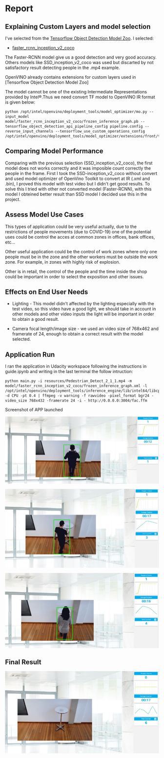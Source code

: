 # Report


## Explaining Custom Layers and model selection

I've selected from the [Tensorflow Object Detection Model Zoo](https://github.com/tensorflow/models/blob/master/research/object_detection/g3doc/detection_model_zoo.md). I selected:

* [faster_rcnn_inception_v2_coco](http://download.tensorflow.org/models/object_detection/faster_rcnn_inception_v2_coco_2018_01_28.tar.gz)

The Faster-RCNN model give us a good detection and very good accuracy. Others models like SSD_inception_v2_coco was used but discarted by not satisfactory result detecting people in the .mp4 example.

OpenVINO already contains extensions for custom layers used in [Tensorflow Object Detection Model Zoo]

The model cannot be one of the existing Intermediate Representations provided by Intel®.Thus we need convert TF model to OpenVINO IR format is given below:
```
python /opt/intel/openvino/deployment_tools/model_optimizer/mo.py --input_model model/faster_rcnn_inception_v2_coco/frozen_inference_graph.pb --tensorflow_object_detection_api_pipeline_config pipeline.config --reverse_input_channels --tensorflow_use_custom_operations_config /opt/intel/openvino/deployment_tools/model_optimizer/extensions/front/tf/faster_rcnn_support.json
```


## Comparing Model Performance

Comparing with the previous selection (SSD_inception_v2_coco), the first model does not works correctly and it was imposible count correctly the people in the frame.
First I took the SSD-inception_v2_coco without convert and used  model optimizer of OpenVino Toolkit to convert at IR (.xml and .bin), I proved this model with test video but I didn't get good results. To solve this I tried with other not converted model (Faster-RCNN), with this model I obteined better result than SSD model I decided use this in the project.    

## Assess Model Use Cases

This types of application could be very useful actually, due to the restrictions of people movements (due to COVID-19) one of the potential uses could be control the acces at common zones in offices, bank offices, etc... 

Other useful application could be the control of work zones where only one people must be in the zone and the other workers must be outside the work zone. For example, in zones with highly risk of explosion. 

Other is in retail, the control of the people and the time inside the shop could be important in order to select the exposition and other issues.


## Effects on End User Needs


 - Lighting - This model didn't affected by the lighting especially with the test video, so this video have a good light, we should take in account in other models and other video inputs the light will be important in order to obtain a good result.

* Camera focal length/image size - we used an video size of 768x462 and framerate of 24, enough to obtain a correct result with the model selected. 


## Application Run

I ran the application in Udacity workspace following the instructions in guide.ipynb and writing in the last terminal the follow intruction:

```
python main.py -i resources/Pedestrian_Detect_2_1_1.mp4 -m model/faster_rcnn_inception_v2_coco/frozen_inference_graph.xml -l /opt/intel/openvino/deployment_tools/inference_engine/lib/intel64/libcpu_extension_sse4.so -d CPU -pt 0.4 | ffmpeg -v warning -f rawvideo -pixel_format bgr24 -video_size 768x432 -framerate 24 -i - http://0.0.0.0:3004/fac.ffm
```
Screenshot of APP launched 

![screenshot-1](images/frame_1.jpg)

![screenshot-1](images/frame_2.jpg)

![screenshot-1](images/frame_3.jpg)

## Final Result

![screenshot-1](images/frame_final.jpg)





